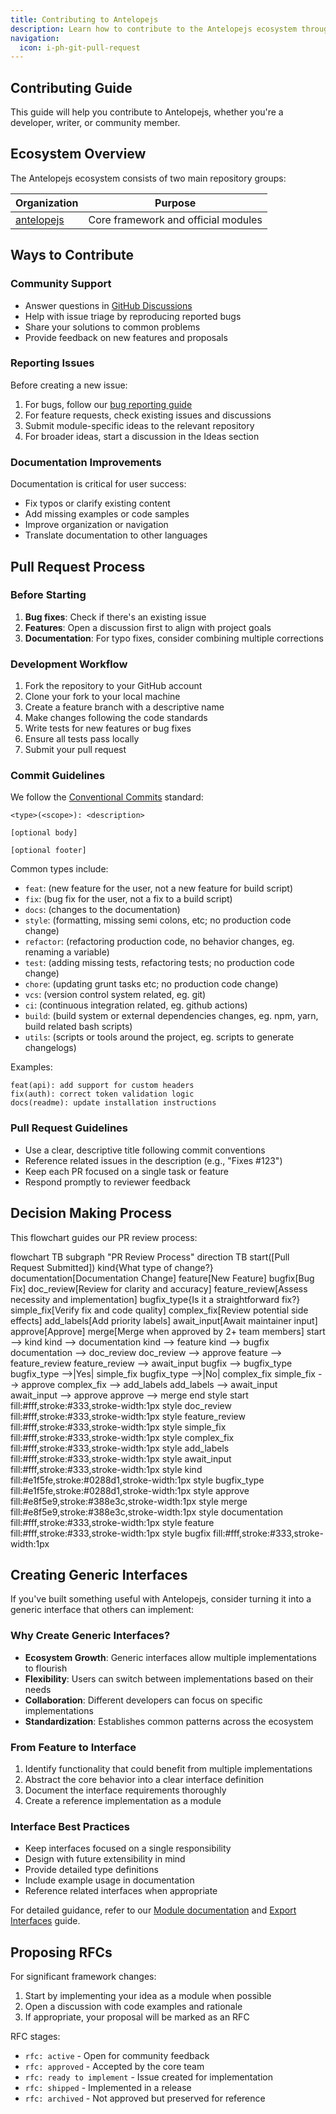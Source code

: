 ```yaml
---
title: Contributing to Antelopejs
description: Learn how to contribute to the Antelopejs ecosystem through code, documentation, and community participation.
navigation:
  icon: i-ph-git-pull-request
---
```


## Contributing Guide

This guide will help you contribute to Antelopejs, whether you're a developer, writer, or community member.

## Ecosystem Overview

The Antelopejs ecosystem consists of two main repository groups:

| Organization                                | Purpose                             |
| ------------------------------------------- | ----------------------------------- |
| [antelopejs](https://github.com/antelopejs) | Core framework and official modules |

## Ways to Contribute

### Community Support

- Answer questions in [GitHub Discussions](https://github.com/antelopejs/antelopejs/discussions)
- Help with issue triage by reproducing reported bugs
- Share your solutions to common problems
- Provide feedback on new features and proposals

### Reporting Issues

Before creating a new issue:

1. For bugs, follow our [bug reporting guide](2.how-to-report-bugs.md)
2. For feature requests, check existing issues and discussions
3. Submit module-specific ideas to the relevant repository
4. For broader ideas, start a discussion in the Ideas section

### Documentation Improvements

Documentation is critical for user success:

- Fix typos or clarify existing content
- Add missing examples or code samples
- Improve organization or navigation
- Translate documentation to other languages

## Pull Request Process

### Before Starting

1. **Bug fixes**: Check if there's an existing issue
2. **Features**: Open a discussion first to align with project goals
3. **Documentation**: For typo fixes, consider combining multiple corrections

### Development Workflow

1. Fork the repository to your GitHub account
2. Clone your fork to your local machine
3. Create a feature branch with a descriptive name
4. Make changes following the code standards
5. Write tests for new features or bug fixes
6. Ensure all tests pass locally
7. Submit your pull request

### Commit Guidelines

We follow the [Conventional Commits](https://www.conventionalcommits.org/en/v1.0.0/) standard:

```
<type>(<scope>): <description>

[optional body]

[optional footer]
```

Common types include:

- `feat`: (new feature for the user, not a new feature for build script)
- `fix`: (bug fix for the user, not a fix to a build script)
- `docs`: (changes to the documentation)
- `style`: (formatting, missing semi colons, etc; no production code change)
- `refactor`: (refactoring production code, no behavior changes, eg. renaming a variable)
- `test`: (adding missing tests, refactoring tests; no production code change)
- `chore`: (updating grunt tasks etc; no production code change)
- `vcs`: (version control system related, eg. git)
- `ci`: (continuous integration related, eg. github actions)
- `build`: (build system or external dependencies changes, eg. npm, yarn, build related bash scripts)
- `utils`: (scripts or tools around the project, eg. scripts to generate changelogs)

Examples:

```
feat(api): add support for custom headers
fix(auth): correct token validation logic
docs(readme): update installation instructions
```

### Pull Request Guidelines

- Use a clear, descriptive title following commit conventions
- Reference related issues in the description (e.g., "Fixes #123")
- Keep each PR focused on a single task or feature
- Respond promptly to reviewer feedback

## Decision Making Process

This flowchart guides our PR review process:

<Mermaid>
flowchart TB
  subgraph "PR Review Process"
    direction TB
    start([Pull Request Submitted])
    kind{What type of change?}
    documentation[Documentation Change]
    feature[New Feature]
    bugfix[Bug Fix]
    doc_review[Review for clarity and accuracy]
    feature_review[Assess necessity and implementation]
    bugfix_type{Is it a straightforward fix?}
    simple_fix[Verify fix and code quality]
    complex_fix[Review potential side effects]
    add_labels[Add priority labels]
    await_input[Await maintainer input]
    approve[Approve]
    merge[Merge when approved by 2+ team members]
    start --> kind
    kind --> documentation
    kind --> feature
    kind --> bugfix
    documentation --> doc_review
    doc_review --> approve
    feature --> feature_review
    feature_review --> await_input
    bugfix --> bugfix_type
    bugfix_type -->|Yes| simple_fix
    bugfix_type -->|No| complex_fix
    simple_fix --> approve
    complex_fix --> add_labels
    add_labels --> await_input
    await_input --> approve
    approve --> merge
  end
  style start fill:#fff,stroke:#333,stroke-width:1px
  style doc_review fill:#fff,stroke:#333,stroke-width:1px
  style feature_review fill:#fff,stroke:#333,stroke-width:1px
  style simple_fix fill:#fff,stroke:#333,stroke-width:1px
  style complex_fix fill:#fff,stroke:#333,stroke-width:1px
  style add_labels fill:#fff,stroke:#333,stroke-width:1px
  style await_input fill:#fff,stroke:#333,stroke-width:1px
  style kind fill:#e1f5fe,stroke:#0288d1,stroke-width:1px
  style bugfix_type fill:#e1f5fe,stroke:#0288d1,stroke-width:1px
  style approve fill:#e8f5e9,stroke:#388e3c,stroke-width:1px
  style merge fill:#e8f5e9,stroke:#388e3c,stroke-width:1px
  style documentation fill:#fff,stroke:#333,stroke-width:1px
  style feature fill:#fff,stroke:#333,stroke-width:1px
  style bugfix fill:#fff,stroke:#333,stroke-width:1px
</Mermaid>

## Creating Generic Interfaces

If you've built something useful with Antelopejs, consider turning it into a generic interface that others can implement:

### Why Create Generic Interfaces?

- **Ecosystem Growth**: Generic interfaces allow multiple implementations to flourish
- **Flexibility**: Users can switch between implementations based on their needs
- **Collaboration**: Different developers can focus on specific implementations
- **Standardization**: Establishes common patterns across the ecosystem

### From Feature to Interface

1. Identify functionality that could benefit from multiple implementations
2. Abstract the core behavior into a clear interface definition
3. Document the interface requirements thoroughly
4. Create a reference implementation as a module

### Interface Best Practices

- Keep interfaces focused on a single responsibility
- Design with future extensibility in mind
- Provide detailed type definitions
- Include example usage in documentation
- Reference related interfaces when appropriate

For detailed guidance, refer to our [Module documentation](../1.get-started/4.module.md) and [Export Interfaces](../2.interfaces/6.export-interfaces.md) guide.

## Proposing RFCs

For significant framework changes:

1. Start by implementing your idea as a module when possible
2. Open a discussion with code examples and rationale
3. If appropriate, your proposal will be marked as an RFC

RFC stages:

- `rfc: active` - Open for community feedback
- `rfc: approved` - Accepted by the core team
- `rfc: ready to implement` - Issue created for implementation
- `rfc: shipped` - Implemented in a release
- `rfc: archived` - Not approved but preserved for reference
